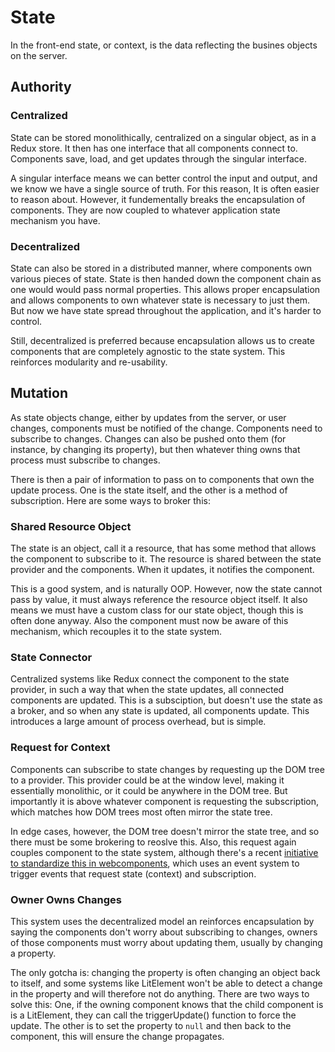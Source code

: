 # State

In the front-end state, or context, is the data reflecting the busines objects on the server.

## Authority

### Centralized
State can be stored monolithically, centralized on a singular object, as in a Redux store. 
It then has one interface that all components connect to. Components save, load, and get updates through the singular interface.

A singular interface means we can better control the input and output, and we know we have a single source of truth. 
For this reason, It is often easier to reason about. However, it fundementally breaks the encapsulation of components. 
They are now coupled to whatever application state mechanism you have. 

### Decentralized
State can also be stored in a distributed manner, where components own various pieces of state. State is then handed down 
the component chain as one would would pass normal properties. This allows proper encapsulation and allows components to own
whatever state is necessary to just them. But now we have state spread throughout the application, and it's harder to control.

Still, decentralized is preferred because encapsulation allows us to create components that are completely agnostic to the 
state system. This reinforces modularity and re-usability.

## Mutation
As state objects change, either by updates from the server, or user changes, components must be notified of the change. 
Components need to subscribe to changes. Changes can also be pushed onto them (for instance, by changing its property),
but then whatever thing owns that process must subscribe to changes.

There is then a pair of information to pass on to components that own the update process. One is the state itself, and
the other is a method of subscription. Here are some ways to broker this:

### Shared Resource Object

The state is an object, call it a resource, that has some method that allows the component to subscribe to it. The resource
is shared between the state provider and the components. When it updates, it notifies the component.

This is a good system, and is naturally OOP. However, now the state cannot pass by value, it must always reference the
resource object itself. It also means we must have a custom class for our state object, though this is often done anyway.
Also the component must now be aware of this mechanism, which recouples it to the state system.

### State Connector

Centralized systems like Redux connect the component to the state provider, in such a way that when the state updates, 
all connected components are updated. This is a subsciption, but doesn't use the state as a broker, and so when any state 
is updated, all components update. This introduces a large amount of process overhead, but is simple.

### Request for Context

Components can subscribe to state changes by requesting up the DOM tree to a provider. This provider could be at the window level,
making it essentially monolithic, or it could be anywhere in the DOM tree. But importantly it is above whatever component is requesting
the subscription, which matches how DOM trees most often mirror the state tree.

In edge cases, however, the DOM tree doesn't mirror the state tree, and so there must be some brokering to reoslve this. Also, this
request again couples component to the state system, although there's a recent [initiative to standardize this in webcomponents](https://github.com/webcomponents/community-protocols/issues/2),
which uses an event system to trigger events that request state (context) and subscription.

### Owner Owns Changes

This system uses the decentralized model an reinforces encapsulation by saying the components don't worry about subscribing to changes,
owners of those components must worry about updating them, usually by changing a property. 

The only gotcha is: changing the property is often changing an object back to itself, and some systems like LitElement won't be able to 
detect a change in the property and will therefore not do anything. There are two ways to solve this: One, if the owning component knows 
that the child component is is a LitElement, they can call the triggerUpdate() function to force the update. The other is to set the 
property to `null` and then back to the component, this will ensure the change propagates. 
